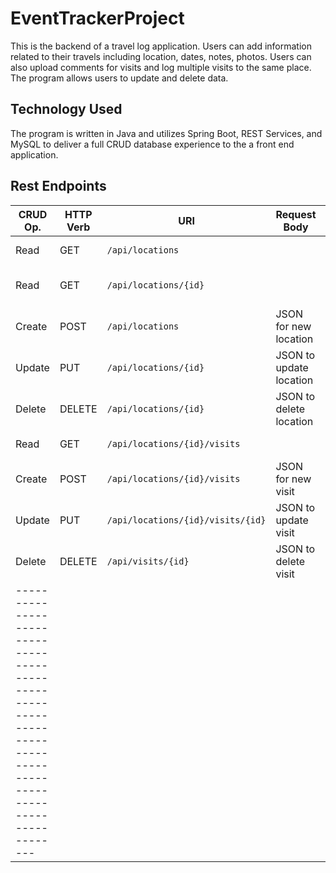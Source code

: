 # EventTrackerProject

This is the backend of a travel log application. Users can add information related to their travels including location, dates, notes, photos. Users can also upload comments for visits and log multiple visits to the same place. The program allows users to update and delete data.

## Technology Used

The program is written in Java and utilizes Spring Boot, REST Services, and MySQL to deliver a full CRUD database experience to the a front end application.

## Rest Endpoints

| CRUD Op. | HTTP Verb | URI                   	| Request Body           | Response Body                   	|
|----------|-----------|------------------------	|------------------------|----------------------------------	|
| Read     | GET       | `/api/locations`           	|                        | List of all locations           	|
| Read     | GET       | `/api/locations/{id}`   	    |                        | View single location            	|
| Create   | POST      | `/api/locations`  			| JSON for new location  | JSON of created location			|
| Update   | PUT       | `/api/locations/{id}` 			| JSON to update location| JSON of updated location        	|
| Delete   | DELETE    | `/api/locations/{id}`			| JSON to delete location| 204 (no content) 					|
| Read     | GET       | `/api/locations/{id}/visits`   	|                        | List of all visits	           	|
| Create   | POST      | `/api/locations/{id}/visits`		| JSON for new visit     | JSON of created visit			    |
| Update   | PUT       | `/api/locations/{id}/visits/{id}`	| JSON to update visit   | JSON of updated visit        	    |
| Delete   | DELETE    | `/api/visits/{id}`			| JSON to delete visit   | 204 (no content) 					|
|------------------------------------------------------------------------------------------------------------	|
